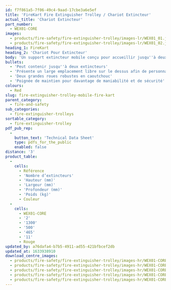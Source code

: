 ```yaml
---
id: f7f861a5-7f06-49c4-9aad-17cbe3a6e5ef
title: 'FireKart Fire Extinguisher Trolley / Chariot Extincteur'
actual_title: 'Chariot Extincteur'
part_number:
  - WEX01-CORE
images:
  - products/fire-safety/fire-extinguisher-trolley/images-lr/WEX01_01.jpg
  - products/fire-safety/fire-extinguisher-trolley/images-lr/WEX01_02.jpg
heading_1: FireKart
heading_2: 'Chariot Pour Extincteur'
body: 'Un support extincteur mobile conçu pour accueillir jusqu''à deux extincteurs de 12 kg.'
bullets:
  - 'Peut contenir jusqu''à deux extincteurs'
  - 'Présente un large emplacement libre sur le dessus afin de personnaliser l''objet avec des alarmes, des étiquettes et/ou une signalisation'
  - 'Deux grandes roues robustes en caoutchouc'
  - 'Poignée de maintien pour davantage de maniabilité et de sécurité'
colours:
  - Red
slug: fire-extinguisher-trolley-mobile-fire-kart
parent_category:
  - fire-and-safety
sub_categories:
  - fire-extinguisher-trolleys
sortable_category:
  - fire-extinguisher-trolley
pdf_pub_rep:
  -
    button_text: 'Technical Data Sheet'
    type: pdfs_for_the_public
    enabled: false
distance: '3'
product_table:
  -
    cells:
      - Référence
      - 'Nombre d’extincteurs'
      - 'Hauteur (mm)'
      - 'Largeur (mm)'
      - 'Profondeur (mm)'
      - 'Poids (kg)'
      - Couleur
  -
    cells:
      - WEX01-CORE
      - '2'
      - '1300'
      - '500'
      - '465'
      - '11'
      - Rouge
updated_by: a76dafa4-b7b5-4911-ad55-421bfbcef2db
updated_at: 1633938910
download_centre_images:
  - products/fire-safety/fire-extinguisher-trolley/images-hr/WEX01-CORE_01.jpg
  - products/fire-safety/fire-extinguisher-trolley/images-hr/WEX01-CORE_02.jpg
  - products/fire-safety/fire-extinguisher-trolley/images-hr/WEX01-CORE_03.jpg
  - products/fire-safety/fire-extinguisher-trolley/images-hr/WEX01-CORE_04.jpg
  - products/fire-safety/fire-extinguisher-trolley/images-hr/WEX01-CORE_05.jpg
---
```

